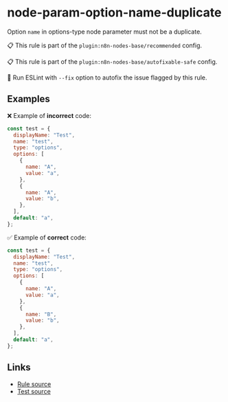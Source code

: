 [//]: # "File generated from a template. Do not edit this file directly."

# node-param-option-name-duplicate

Option `name` in options-type node parameter must not be a duplicate.

📋 This rule is part of the `plugin:n8n-nodes-base/recommended` config.

📋 This rule is part of the `plugin:n8n-nodes-base/autofixable-safe` config.

🔧 Run ESLint with `--fix` option to autofix the issue flagged by this rule.

## Examples

❌ Example of **incorrect** code:

```js
const test = {
  displayName: "Test",
  name: "test",
  type: "options",
  options: [
    {
      name: "A",
      value: "a",
    },
    {
      name: "A",
      value: "b",
    },
  ],
  default: "a",
};
```

✅ Example of **correct** code:

```js
const test = {
  displayName: "Test",
  name: "test",
  type: "options",
  options: [
    {
      name: "A",
      value: "a",
    },
    {
      name: "B",
      value: "b",
    },
  ],
  default: "a",
};
```

## Links

- [Rule source](../../lib/rules/node-param-option-name-duplicate.ts)
- [Test source](../../tests/node-param-option-name-duplicate.test.ts)
